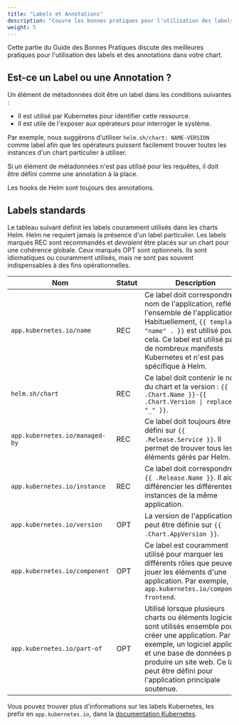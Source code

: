 ```yaml
---
title: "Labels et Annotations"
description: "Couvre les bonnes pratiques pour l'utilisation des labels et des annotations dans votre Chart."
weight: 5
---
```


Cette partie du Guide des Bonnes Pratiques discute des meilleures pratiques pour l'utilisation des labels et des annotations dans votre chart.

## Est-ce un Label ou une Annotation ?

Un élément de métadonnées doit être un label dans les conditions suivantes :

- Il est utilisé par Kubernetes pour identifier cette ressource.
- Il est utile de l'exposer aux opérateurs pour interroger le système.

Par exemple, nous suggérons d'utiliser `helm.sh/chart: NAME-VERSION` comme label afin que les opérateurs puissent facilement trouver toutes les instances d'un chart particulier à utiliser.

Si un élément de métadonnées n'est pas utilisé pour les requêtes, il doit être défini comme une annotation à la place.

Les hooks de Helm sont toujours des annotations.

## Labels standards

Le tableau suivant définit les labels couramment utilisés dans les charts Helm. Helm ne requiert jamais la présence d'un label particulier. Les labels marqués REC sont recommandés et _devraient_ être placés sur un chart pour une cohérence globale. Ceux marqués OPT sont optionnels. Ils sont idiomatiques ou couramment utilisés, mais ne sont pas souvent indispensables à des fins opérationnelles.

Nom | Statut | Description  
----- | ------ | ----------  
`app.kubernetes.io/name` | REC | Ce label doit correspondre au nom de l'application, reflétant l'ensemble de l'application. Habituellement, `{{ template "name" . }}` est utilisé pour cela. Ce label est utilisé par de nombreux manifests Kubernetes et n'est pas spécifique à Helm.  
`helm.sh/chart` | REC | Ce label doit contenir le nom du chart et la version : `{{ .Chart.Name }}-{{ .Chart.Version \| replace "+" "_" }}`.  
`app.kubernetes.io/managed-by` | REC | Ce label doit toujours être défini sur `{{ .Release.Service }}`. Il permet de trouver tous les éléments gérés par Helm.  
`app.kubernetes.io/instance` | REC | Ce label doit correspondre à `{{ .Release.Name }}`. Il aide à différencier les différentes instances de la même application.  
`app.kubernetes.io/version` | OPT | La version de l'application, qui peut être définie sur `{{ .Chart.AppVersion }}`.  
`app.kubernetes.io/component` | OPT | Ce label est couramment utilisé pour marquer les différents rôles que peuvent jouer les éléments d'une application. Par exemple, `app.kubernetes.io/component: frontend`.  
`app.kubernetes.io/part-of` | OPT | Utilisé lorsque plusieurs charts ou éléments logiciels sont utilisés ensemble pour créer une application. Par exemple, un logiciel applicatif et une base de données pour produire un site web. Ce label peut être défini pour l'application principale soutenue.

Vous pouvez trouver plus d'informations sur les labels Kubernetes, les prefix en `app.kubernetes.io`, dans la [documentation Kubernetes](https://kubernetes.io/docs/concepts/overview/working-with-objects/common-labels/).
